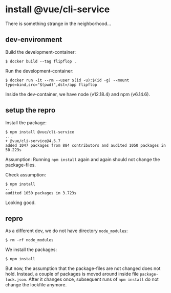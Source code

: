 # install @vue/cli-service

There is something strange in the neighborhood...

## dev-environment

Build the development-container:
```
$ docker build --tag flipflop .
```

Run the development-container:
```
$ docker run -it --rm --user $(id -u):$(id -g) --mount type=bind,src="$(pwd)",dst=/app flipflop
```

Inside the dev-container, we have node (v12.18.4) and npm (v6.14.6).

## setup the repro

Install the package:
```
$ npm install @vue/cli-service
...
+ @vue/cli-service@4.5.7
added 1047 packages from 884 contributors and audited 1050 packages in 50.223s
```

Assumption: Running `npm install` again and again should not change the package-files.

Check assumption:
```
$ npm install
...
audited 1050 packages in 3.723s
```

Looking good.

## repro

As a different dev, we do not have directory `node_modules`:
```
$ rm -rf node_modules
```

We install the packages:
```
$ npm install
```

But now, the assumption that the package-files are not changed does not hold.
Instead, a couple of packages is moved around inside file `package-lock.json`.
After it changes once, subsequent runs of `npm install` do not change the lockfile anymore.

